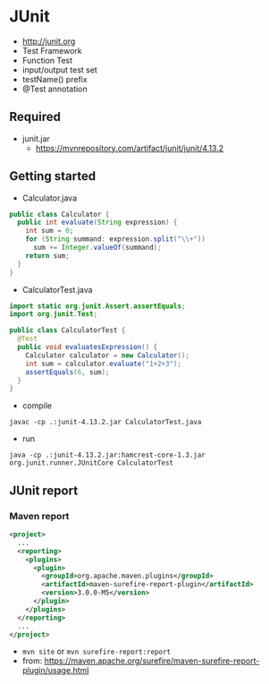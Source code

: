 # JUnit
- http://junit.org
- Test Framework
- Function Test
- input/output test set
- testName() prefix
- @Test annotation

## Required
- junit.jar
  * https://mvnrepository.com/artifact/junit/junit/4.13.2

## Getting started
- Calculator.java

```java
public class Calculator {
  public int evaluate(String expression) {
    int sum = 0;
    for (String summand: expression.split("\\+"))
      sum += Integer.valueOf(summand);
    return sum;
  }
}
```

- CalculatorTest.java

```java
import static org.junit.Assert.assertEquals;
import org.junit.Test;

public class CalculatorTest {
  @Test
  public void evaluatesExpression() {
    Calculator calculator = new Calculator();
    int sum = calculator.evaluate("1+2+3");
    assertEquals(6, sum);
  }
}
```
- compile

```
javac -cp .:junit-4.13.2.jar CalculatorTest.java
```

- run

```
java -cp .:junit-4.13.2.jar:hamcrest-core-1.3.jar org.junit.runner.JUnitCore CalculatorTest
```

## JUnit report
### Maven report

```xml
<project>
  ...
  <reporting>
    <plugins>
      <plugin>
        <groupId>org.apache.maven.plugins</groupId>
        <artifactId>maven-surefire-report-plugin</artifactId>
        <version>3.0.0-M5</version>
      </plugin>
    </plugins>
  </reporting>
  ...
</project>
```

- `mvn site` or `mvn surefire-report:report`
- from: https://maven.apache.org/surefire/maven-surefire-report-plugin/usage.html

